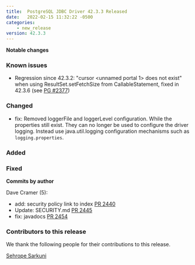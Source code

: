 ```yaml
---
title:  PostgreSQL JDBC Driver 42.3.3 Released
date:   2022-02-15 11:32:22 -0500
categories:
    - new_release
version: 42.3.3
---
```

**Notable changes**

### Known issues
- Regression since 42.3.2: "cursor <unnamed portal 1> does not exist" when using ResultSet.setFetchSize from CallableStatement, fixed in 42.3.6 (see [PG #2377](https://github.com/pgjdbc/pgjdbc/pull/2377))

### Changed
- fix: Removed loggerFile and loggerLevel configuration. While the properties still exist. 
  They can no longer be used to configure the driver logging. Instead use java.util.logging
  configuration mechanisms such as `logging.properties`. 

### Added

### Fixed

<!--more-->

**Commits by author**

Dave Cramer (5):

* add: security policy link to index [PR 2440](https://github.com/pgjdbc/pgjdbc/pull/2440)
* Update: SECURITY.md [PR 2445](https://github.com/pgjdbc/pgjdbc/pull/2445)
* fix: javadocs [PR 2454](https://github.com/pgjdbc/pgjdbc/pull/2454)

<a name="contributors_{{ page.version }}"></a>
### Contributors to this release

We thank the following people for their contributions to this release.

[Sehrope Sarkuni](https://github.com/sehrope)  


    
